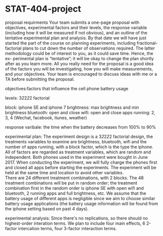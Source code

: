 # STAT-404-project

proposal requirments
Your team submits a one-page proposal with objectives, experimental factors and their levels, the response variable (including how it will be measured if not obvious), and an outline of the tentative experimental plan and analysis.
By that date we will have just started the part of the course on planning experiments, including fractional-factorial plans to cut down the number of observations required. The latter methodology could be of interest to you, as it could save time. Hence, the ex- perimental plan is “tentative”; it will be okay to change the plan shortly after as you learn more. All you really need for the proposal is a good idea of the factors you will be investigating, how you will make measurements, and your objectives.
Your team is encouraged to discuss ideas with me or a TA before submitting the proposal.

objectives:factors that influence the cell phone battery usage

levels: 3*2*2*2*2 factorial

block: iphone SE and iphone 7
brightness: max brightness and min brightness
bluetooth: open and close
wifi: open and close
apps running: 2, 3, 4 
(Wechat, facebook, itunes, weather)

response varibale: the time when the battery decreases from 100% to 90%

experimental plan: 
The experiment design is a 3*2*2*2*2 factorial design, the treatments variables to examine are brightness, bluetooth, wifi and the number of apps running, with a block factor, which is the type the iphone. All of factors are regarded as treatment variables, which are random and independent. Both phones used in the experiment were bought in June 2017. When conducting the experiment, we will fully charge the phones first and closed all apps before starting the experiments. The experiment will be held at the same time and location to avoid other variables.  
There are 24 different treatment combinations, with 2 blocks. The 48 treatment
combinations will be put in random order; the treatment combination first in the random order is
iphone SE with open wifi and bluetooth, 2 running apps and full brightness, etc. We assume that the battery usage of different apps is negligible since we aim to choose similar battery usage applications (the battery usage information will be found from the iphone setting based on past 4 days). 

experimental analysis:
Since there's no replications, so there should no highest-order interation terms. We plan to include four main effects, 6 2-factor intercation terms, four 3-factor interaction terms. 


